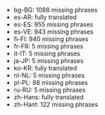 - bg-BG: 1088 missing phrases
- es-AR: fully translated
- es-ES: 955 missing phrases
- es-VE: 943 missing phrases
- fi-FI: 940 missing phrases
- fr-FR: 5 missing phrases
- it-IT: 5 missing phrases
- ja-JP: 5 missing phrases
- ko-KR: fully translated
- nl-NL: 5 missing phrases
- pl-PL: 88 missing phrases
- ru-RU: 5 missing phrases
- zh-Hans: fully translated
- zh-Hant: 122 missing phrases
